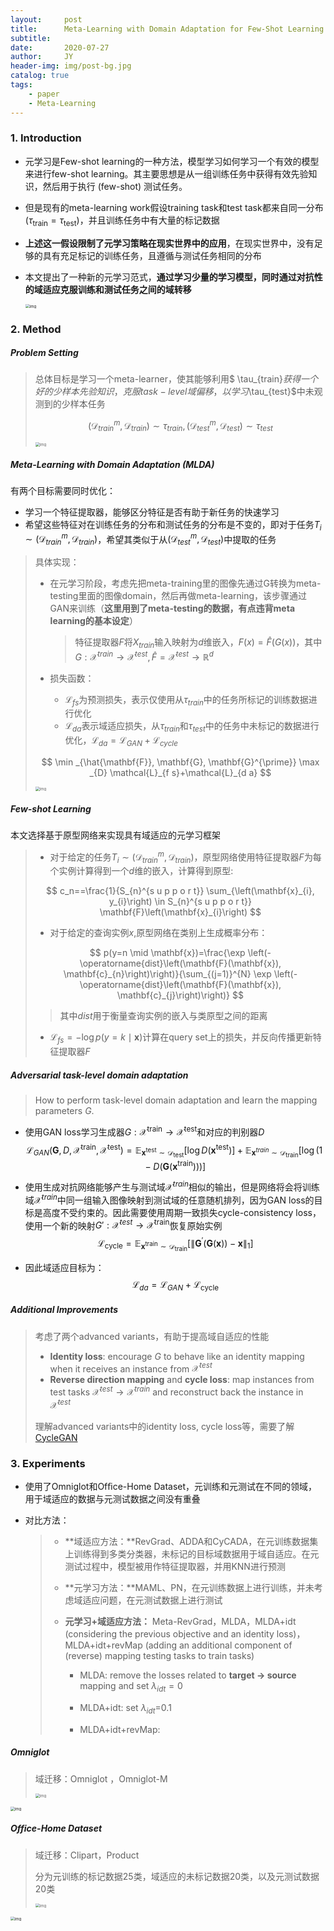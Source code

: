 ```yaml
---
layout:     post
title:      Meta-Learning with Domain Adaptation for Few-Shot Learning under Domain Shift
subtitle:   
date:       2020-07-27
author:     JY
header-img: img/post-bg.jpg
catalog: true
tags:
    - paper
    - Meta-Learning
---
```


### 1. Introduction

- 元学习是Few-shot learning的一种方法，模型学习如何学习一个有效的模型来进行few-shot learning。其主要思想是从一组训练任务中获得有效先验知识，然后用于执行 (few-shot) 测试任务。

- 但是现有的meta-learning work假设training task和test task都来自同一分布($\tau_{\text {train}}=\tau_{\text {test}}$)，并且训练任务中有大量的标记数据

- **上述这一假设限制了元学习策略在现实世界中的应用**，在现实世界中，没有足够的具有充足标记的训练任务，且遵循与测试任务相同的分布

- 本文提出了一种新的元学习范式，**通过学习少量的学习模型，同时通过对抗性的域适应克服训练和测试任务之间的域转移**

  <img src="https://github.com/ZJU-CVs/zju-cvs.github.io/raw/master/img/2020-07-07-fsl/20.png" alt="img" style="zoom:43%;" />

  

### 2. Method

##### Problem Setting

> 总体目标是学习一个meta-learner，使其能够利用$ \tau_{train}$获得一个好的少样本先验知识，克服task-level 域偏移，以学习$\tau_{test}$中未观测到的少样本任务        
>
> 
> $$
> \left(\mathcal{D}_{train}^{m}, \mathcal{D}_{train}\right) \sim \tau_{train},\left(\mathcal{D}_{test}^{m}, \mathcal{D}_{test}\right) \sim \tau_{test}
> $$
> 
>
> <img src="https://github.com/ZJU-CVs/zju-cvs.github.io/raw/master/img/2020-07-07-fsl/16.png" alt="img" style="zoom:43%;" />



##### **Meta-Learning with Domain Adaptation (MLDA)**

有两个目标需要同时优化：

- 学习一个特征提取器，能够区分特征是否有助于新任务的快速学习
- 希望这些特征对在训练任务的分布和测试任务的分布是不变的，即对于任务$T_i \sim \left(\mathcal{D}_{ train}^m, \mathcal{D}_{train}\right)$，希望其类似于从$\left(\mathcal{D}_{test}^{m}, \mathcal{D}_{test}\right)$中提取的任务



> 具体实现：
>
> - 在元学习阶段，考虑先把meta-training里的图像先通过G转换为meta-testing里面的图像domain，然后再做meta-learning，该步骤通过GAN来训练（**这里用到了meta-testing的数据，有点违背meta learning的基本设定**）
>
>   > 特征提取器$F$将$X_{train}$输入映射为$d$维嵌入，$F(x)=\hat{F}(G(x))$，其中$G: \mathcal{X}^{train} \rightarrow \mathcal{X}^{test},\hat{F}=\mathcal{X}^{test} \rightarrow \mathbb{R}^d$
>
>   
>
> - 损失函数：
>
>   - $\mathcal{L}_{fs}$为预测损失，表示仅使用从$\tau_{train}$中的任务所标记的训练数据进行优化
>   - $\mathcal{L}_{da}$表示域适应损失，从$\tau_{train}$和$\tau_{test}$中的任务中未标记的数据进行优化，$\mathcal{L}_{da}=\mathcal{L}_{GAN}+\mathcal{L}_{cycle}$
>
> $$
> \min _{\hat{\mathbf{F}}, \mathbf{G}, \mathbf{G}^{\prime}} \max _{D} \mathcal{L}_{f s}+\mathcal{L}_{d a}
> $$
>
> <img src="https://github.com/ZJU-CVs/zju-cvs.github.io/raw/master/img/2020-07-07-fsl/17.png" alt="img" style="zoom:43%;" />



##### Few-shot Learning

本文选择基于原型网络来实现具有域适应的元学习框架

> - 对于给定的任务$T_i \sim (\mathcal{D}_{train}^m,\mathcal{D}_{train})$，原型网络使用特征提取器$F$为每个实例计算得到一个$d$维的嵌入，计算得到原型:
>
> $$
> c_n==\frac{1}{S_{n}^{s u p p o r t}} \sum_{\left(\mathbf{x}_{i}, y_{i}\right) \in S_{n}^{s u p p o r t}} \mathbf{F}\left(\mathbf{x}_{i}\right)
> $$
>
> 
>
> - 对于给定的查询实例$x$,原型网络在类别上生成概率分布：
>
> $$
> p(y=n \mid \mathbf{x})=\frac{\exp \left(-\operatorname{dist}\left(\mathbf{F}(\mathbf{x}), \mathbf{c}_{n}\right)\right)}{\sum_{(j=1)}^{N} \exp \left(-\operatorname{dist}\left(\mathbf{F}(\mathbf{x}), \mathbf{c}_{j}\right)\right)}
> $$
>
> > 其中$dist$用于衡量查询实例的嵌入与类原型之间的距离
>
> - $\mathcal{L}_{f s}=-\log p(y=k \mid \mathbf{x})$计算在query set上的损失，并反向传播更新特征提取器$F$



##### Adversarial task-level domain adaptation

> How to perform task-level domain adaptation and learn the mapping parameters $G$.

- 使用GAN loss学习生成器$G:\mathcal{X}^{\text {train}} \rightarrow \mathcal{X}^{\text {test}}$和对应的判别器$D$
  $$
  \mathcal{L}_{G A N}\left(\mathbf{G}, D, \mathcal{X}^{\text {train}}, \mathcal{X}^{\text {test}}\right)=\mathbb{E}_{\mathbf{x}^{\text {test}} \sim \mathcal{D}_{\text {test}}}\left[\log D\left(\mathbf{x}^{\text {test}}\right)\right]+\mathbb{E}_{\mathbf{x}^{t r a i n} \sim \mathcal{D}_{\text {train}}}\left[\log \left(1-D\left(\mathbf{G}\left(\mathbf{x}^{\text {train}}\right)\right)\right)\right]
  $$

- 使用生成对抗网络能够产生与测试域$\mathcal{X}^{train}$相似的输出，但是网络将会将训练域$\mathcal{X}^{train}$中同一组输入图像映射到测试域的任意随机排列，因为GAN loss的目标是高度不受约束的。因此需要使用周期一致损失cycle-consistency loss，使用一个新的映射$G':\mathcal{X}^{test}\rightarrow \mathcal{X}^{\text {train}}$恢复原始实例
  $$
  \mathcal{L}_{\text {cycle}}=\mathbb{E}_{\mathbf{x}^{\text {train}} \sim \mathcal{D}_{\text {train}}}\left[\left\|\mathbf{G}^{\prime}(\mathbf{G}(\mathbf{x}))-\mathbf{x}\right\|_{1}\right]
  $$

- 因此域适应目标为：$$\mathcal{L}_{d a}=\mathcal{L}_{G A N}+\mathcal{L}_\text {cycle}$$



##### Additional Improvements

> 考虑了两个advanced variants，有助于提高域自适应的性能
>
> - **Identity loss**: encourage $G$ to behave like an identity mapping when it receives an instance from $\mathcal{X}^{test}$
> - **Reverse direction mapping** and **cycle loss**: map instances from test tasks $\mathcal{X}^{test} \rightarrow \mathcal{X}^{train}$ and reconstruct back the instance in $\mathcal{X}^{test}$
>
> 理解advanced variants中的identity loss, cycle loss等，需要了解[CycleGAN](https://zju-cvs.github.io/2020/07/27/Unpaired-Image-to-Image-Translation-using-Cycle-Consistent-Adversarial-Networks/)

### 3. Experiments

- 使用了Omniglot和Ofﬁce-Home Dataset，元训练和元测试在不同的领域，用于域适应的数据与元测试数据之间没有重叠

- 对比方法：

  > - **域适应方法：**RevGrad、ADDA和CyCADA，在元训练数据集上训练得到多类分类器，未标记的目标域数据用于域自适应。在元测试过程中，模型被用作特征提取器，并用KNN进行预测
  >
  > - **元学习方法：**MAML、PN，在元训练数据上进行训练，并未考虑域适应问题，在元测试数据上进行测试
  >
  > - **元学习+域适应方法：** Meta-RevGrad，MLDA，MLDA+idt (considering the previous objective and an identity loss)，MLDA+idt+revMap (adding an additional component of (reverse) mapping testing tasks to train tasks)
  >
  >   - MLDA: remove the losses related to **target $\rightarrow$ source** mapping and set $\lambda_{idt}=0$
  >
  >   - MLDA+idt: set $\lambda_{idt}$=0.1
  >   - MLDA+idt+revMap: 

  

##### Omniglot 

> 域迁移：Omniglot ，Omniglot-M
>
> <img src="https://github.com/ZJU-CVs/zju-cvs.github.io/raw/master/img/2020-07-07-fsl/23.png" alt="img" style="zoom:43%;" />

<img src="https://github.com/ZJU-CVs/zju-cvs.github.io/raw/master/img/2020-07-07-fsl/21.png" alt="img" style="zoom:43%;" />

##### Office-Home Dataset

> 域迁移：Clipart，Product
>
> 分为元训练的标记数据25类，域适应的未标记数据20类，以及元测试数据20类
>
> <img src="https://github.com/ZJU-CVs/zju-cvs.github.io/raw/master/img/2020-07-07-fsl/24.png" alt="img" style="zoom:43%;" />

<img src="https://github.com/ZJU-CVs/zju-cvs.github.io/raw/master/img/2020-07-07-fsl/22.png" alt="img" style="zoom:43%;" />



